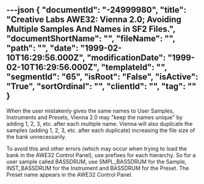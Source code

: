 ---json
{
  "documentId": "-24999980",
  "title": "Creative Labs AWE32: Vienna 2.0; Avoiding Multiple Samples And Names in SF2 Files.",
  "documentShortName": "",
  "fileName": "",
  "path": "",
  "date": "1999-02-10T16:29:56.000Z",
  "modificationDate": "1999-02-10T16:29:56.000Z",
  "templateId": "",
  "segmentId": "65",
  "isRoot": "False",
  "isActive": "True",
  "sortOrdinal": "",
  "clientId": "",
  "tag": ""
}
---

When the user mistakenly gives the same names to User Samples, Instruments and Presets, Vienna 2.0 may &quot;keep the names unique&quot; by adding 1, 2, 3, etc. after each multiple name. Vienna will also duplicate the samples (adding 1, 2, 3, etc. after each duplicate) increasing the file size of the bank unnecessarily.

To avoid this and other errors (which may occur when trying to load the bank in the AWE32 Control Panel), use prefixes for each hierarchy. So for a user sample called BASSDRUM, use SMPL_BASSDRUM for the Sample, INST_BASSDRUM for the Instrument and BASSDRUM for the Preset. The Preset name appears in the AWE32 Control Panel.
